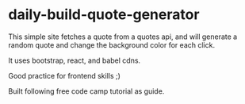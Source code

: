 # daily-build-quote-generator

This simple site fetches a quote from a quotes api, and will generate a random quote and change the background color for each click.

It uses bootstrap, react, and babel cdns.

Good practice for frontend skills ;)

Built following free code camp tutorial as guide.
